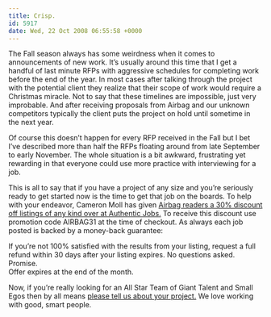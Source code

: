 ```yaml
---
title: Crisp.
id: 5917
date: Wed, 22 Oct 2008 06:55:58 +0000
---
```


The Fall season always has some weirdness when it comes to announcements of new work. It’s usually around this time that I get a handful of last minute <span class="caps">RFP</span>s with aggressive schedules for completing work before the end of the year. In most cases after talking through the project with the potential client they realize that their scope of work would require a Christmas miracle. Not to say that these timelines are impossible, just very improbable. And after receiving proposals from Airbag and our unknown competitors typically the client puts the project on hold until sometime in the next year.  

Of course this doesn’t happen for every <span class="caps">RFP</span> received in the Fall but I bet I’ve described more than half the <span class="caps">RFP</span>s floating around from late September to early November. The whole situation is a bit awkward, frustrating yet rewarding in that everyone could use more practice with interviewing for a job.  

This is all to say that if you have a project of any size and you’re seriously ready to get started now is the time to get that job on the boards. To help with your endeavor, Cameron Moll has given [Airbag readers a 30% discount off listings of any kind over at Authentic Jobs.](http://www.authenticjobs.com/post) To receive this discount use promotion code <span class="caps">AIRBAG31</span> at the time of checkout. As always each job posted is backed by a money-back guarantee:



<div class="quote">If you’re not 100% satisfied with the results from your listing, request a full refund within 30 days after your listing expires. No questions asked. Promise.</div>Offer expires at the end of the month.  

Now, if you’re really looking for an All Star Team of Giant Talent and Small Egos then by all means [please tell us about your project.](http://rfp.airbagindustries.com) We love working with good, smart people.





